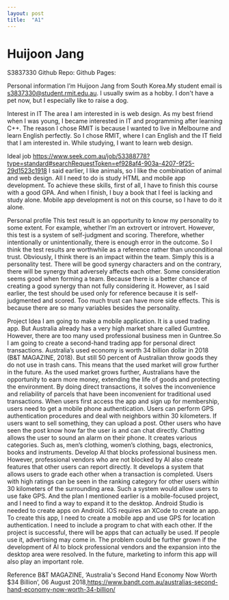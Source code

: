 ```yaml
---
layout: post
title:  "A1"
---
```


# Huijoon Jang
S3837330
Github Repo:
Github Pages:


Personal information
I’m Huijoon Jang from South Korea.My student email is s3837330@student.rmit.edu.au. I usually swim as a hobby. I don't have a pet now, but I especially like to raise a dog. 

Interest in IT
The area I am interested in is web design. As my best friend when I was young, I became interested in IT and programming after learning C++. The reason I chose RMIT is because I wanted to live in Melbourne and learn English perfectly. So I chose RMIT, where I can English and the IT field  that I am interested in. While studying, I want to learn web design.

Ideal job
https://www.seek.com.au/job/53388778?type=standard#searchRequestToken=ef928af4-903a-4207-9f25-29d1523c1918
 I said earlier, I like animals, so I like the combination of animal and web design. All I need to do is study HTML and mobile app development. To achieve these skills, first of all, I have to finish this course with a good GPA. And when I finish, I buy a book that I feel is lacking and study alone. Mobile app development is not on this course, so I have to do it alone.

Personal profile
 This test result is an opportunity to know my personality to some extent. For example, whether I’m an extrovert or introvert. However, this test is a system of self-judgment and scoring. Therefore, whether intentionally or unintentionally, there is enough error in the outcome. So I think the test results are worthwhile as a reference rather than unconditional trust.
 Obviously, I think there is an impact within the team. Simply this is a personality test. There will be good synergy characters and on the contrary, there will be synergy that adversely affects each other.
 Some consideration seems good when forming a team. Because there is a better chance of creating a good synergy than not fully considering it. However, as I said earlier, the test should be used only for reference because it is self-judgmented and scored. Too much trust can have more side effects. This is because there are so many variables besides the personality.

Project Idea
 I am going to make a mobile application. It is a used trading app. But Australia already has a very high market share called Gumtree. However, there are too many used professional  business men in Guntree.So I am going to create a second-hand trading app for personal direct transactions.
 Australia’s used economy is worth 34 billion dollar in 2018 (B&T MAGAZINE, 2018). But still 50 percent of Australian throw goods they do not use in trash cans. This means that the used market will grow further in the future. As the used market grows further, Australians have the opportunity to earn more money, extending the life of goods and protecting the environment. By doing direct transactions, it solves the inconvenience and reliability of parcels that have been inconvenient for traditional used transactions.
 When users first access the app and sign up for membership, users need to get a mobile phone authentication. Users can perform GPS authentication procedures and deal with neighbors within 30 kilometers. If users want to sell something, they can upload a post. Other users who have seen the post know how far the user is and can chat directly. Chatting allows the user to sound an alarm on their phone. It creates various categories. Such as, men’s clothing, women’s clothing, bags, electronics, books and instruments. Develop AI that blocks professional business men. However, professional vendors who are not blocked by AI also create features that other users can report directly. It develops a system that allows users to grade each other when a transaction is completed. Users with high ratings can be seen in the ranking category for other users within 30 kilometers of the surrounding area. Such a system would allow users to use fake GPS. And the plan I mentioned earlier is a mobile-focused project, and I need to find a way to expand it to the desktop.
 Android Studio is needed to create apps on Android. IOS requires an XCode to create an app.
 To create this app, I need to create a mobile app and use GPS for location authentication. I need to include a program to chat with each other.
 If the project is successful, there will be apps that can actually be used. If people use it, advertising may come in. The problem could be further grown if the development of AI to block professional vendors and the expansion into the desktop area were resolved. In the future, marketing to inform this app will also play an important role.

Reference
B&T MAGAZINE, ‘Australia's Second Hand Economy Now Worth $34 Billion’, 06 August 2018,https://www.bandt.com.au/australias-second-hand-economy-now-worth-34-billion/
